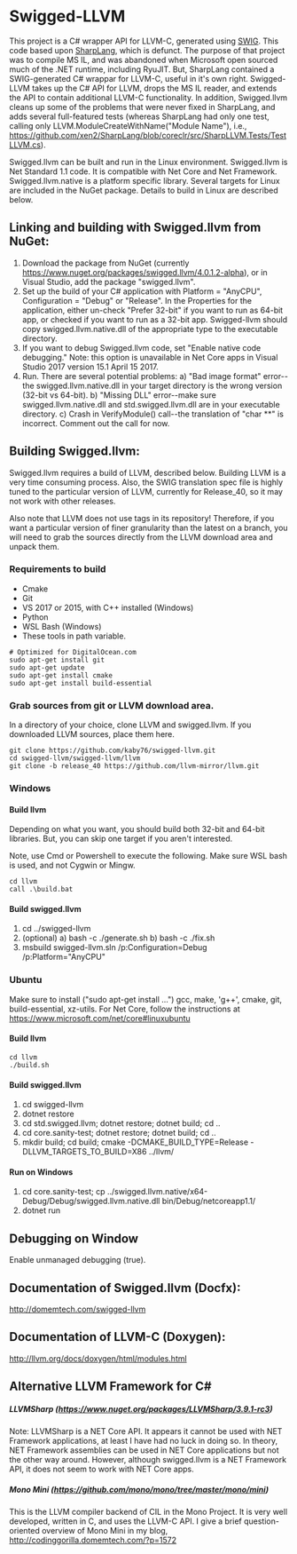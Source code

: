 # Swigged-LLVM

This project is a C# wrapper API for LLVM-C, generated using [SWIG](http://swig.org). This code
based upon [SharpLang](https://github.com/xen2/SharpLang), which is defunct. The purpose of that project
was to compile MS IL, and was abandoned when Microsoft open sourced much of the .NET runtime, including
RyuJIT. But, SharpLang contained a SWIG-generated C# wrappar for LLVM-C, useful in it's own right.
Swigged-LLVM takes up the C# API for LLVM, drops the MS IL reader, and extends the API to contain
additional LLVM-C functionality. In addition, Swigged.llvm cleans up some of the problems that were never
fixed in SharpLang, and adds several full-featured tests (whereas SharpLang had only one test, calling only
LLVM.ModuleCreateWithName("Module Name"), i.e., https://github.com/xen2/SharpLang/blob/coreclr/src/SharpLLVM.Tests/TestLLVM.cs).

Swigged.llvm can be built and run in the Linux environment. Swigged.llvm is Net Standard 1.1 code. It is compatible with Net Core and Net Framework. Swigged.llvm.native is a platform specific library. Several targets for Linux are included in the NuGet package.
Details to build in Linux are described below.

## Linking and building with Swigged.llvm from NuGet:

1) Download the package from NuGet (currently https://www.nuget.org/packages/swigged.llvm/4.0.1.2-alpha), or in Visual Studio,
add the package "swigged.llvm".
2) Set up the build of your C# application with Platform = "AnyCPU", Configuration = "Debug" or "Release". In the Properties for the
application, either un-check "Prefer 32-bit" if you want to run as 64-bit app, or checked if you want to run as a 32-bit app. Swigged-llvm
should copy swigged.llvm.native.dll of the appropriate type to the executable directory.
3) If you want to debug Swigged.llvm code, set "Enable native code debugging." Note: this option is unavailable in
Net Core apps in Visual Studio 2017 version 15.1 April 15 2017.
4) Run. There are several potential problems:
a) "Bad image format" error--the swigged.llvm.native.dll in your target directory is the wrong version (32-bit vs 64-bit).
b) "Missing DLL" error--make sure swigged.llvm.native.dll and std.swigged.llvm.dll are in your executable directory.
c) Crash in VerifyModule() call--the translation of "char **" is incorrect. Comment out the call for now.

## Building Swigged.llvm:

Swigged.llvm requires a build of LLVM, described below. Building LLVM is a very time consuming process. Also, the SWIG translation spec file is
highly tuned to the particular version of LLVM, currently for Release_40, so it may not work with other releases.

Also note that LLVM does not use tags in its repository! Therefore, if you want a particular version of finer granularity than the latest on a branch, you
will need to grab the sources directly from the LLVM download area and unpack them.

### Requirements to build

* Cmake
* Git
* VS 2017 or 2015, with C++ installed (Windows)
* Python
* WSL Bash (Windows)
* These tools in path variable.

~~~~
# Optimized for DigitalOcean.com
sudo apt-get install git
sudo apt-get update
sudo apt-get install cmake
sudo apt-get install build-essential
~~~~

### Grab sources from git or LLVM download area.

In a directory of your choice, clone LLVM and swigged.llvm. If you
downloaded LLVM sources, place them here.

~~~~
git clone https://github.com/kaby76/swigged-llvm.git
cd swigged-llvm/swigged-llvm/llvm
git clone -b release_40 https://github.com/llvm-mirror/llvm.git
~~~~

### Windows ###

#### Build llvm

Depending on what you want, you should build both 32-bit and 64-bit libraries. But,
you can skip one target if you aren't interested.

Note, use Cmd or Powershell to execute the following.
Make sure WSL bash is used, and not Cygwin or Mingw.

~~~~
cd llvm
call .\build.bat
~~~~

#### Build swigged.llvm

1) cd ../swigged-llvm
2) (optional)
  a) bash -c ./generate.sh
  b) bash -c ./fix.sh
3) msbuild swigged-llvm.sln /p:Configuration=Debug /p:Platform="AnyCPU"

### Ubuntu ###

Make sure to install ("sudo apt-get install ...") gcc, make, 'g++', cmake,
git, build-essential, xz-utils. For Net Core, follow the instructions at
https://www.microsoft.com/net/core#linuxubuntu 

#### Build llvm ####

~~~~
cd llvm
./build.sh
~~~~

#### Build swigged.llvm ####

1) cd swigged-llvm
2) dotnet restore
3) cd std.swigged.llvm; dotnet restore; dotnet build; cd ..
4) cd core.sanity-test; dotnet restore; dotnet build; cd ..
5) mkdir build; cd build; cmake -DCMAKE_BUILD_TYPE=Release -DLLVM_TARGETS_TO_BUILD=X86 ../llvm/


#### Run on Windows ####

1) cd core.sanity-test; cp ../swigged.llvm.native/x64-Debug/Debug/swigged.llvm.native.dll bin/Debug/netcoreapp1.1/
2) dotnet run

## Debugging on Window

Enable unmanaged debugging (<EnableUnmanagedDebugging>true</EnableUnmanagedDebugging>).

## Documentation of Swigged.llvm (Docfx):

http://domemtech.com/swigged-llvm

## Documentation of LLVM-C (Doxygen):

http://llvm.org/docs/doxygen/html/modules.html

## Alternative LLVM Framework for C#

##### LLVMSharp (https://www.nuget.org/packages/LLVMSharp/3.9.1-rc3)

Note: LLVMSharp is a NET Core API. It appears it cannot be used with NET Framework applications,
at least I have had no luck in doing so. In theory, NET Framework assemblies can be used in
NET Core applications but not the other way around. However, although swigged.llvm 
is a NET Framework API, it does not seem to work with NET Core apps.

##### Mono Mini (https://github.com/mono/mono/tree/master/mono/mini)

This is the LLVM compiler backend of CIL in the Mono Project. It is very well developed, written in C,
and uses the LLVM-C API. I give a brief question-oriented overview of Mono Mini in my blog,
http://codinggorilla.domemtech.com/?p=1572
